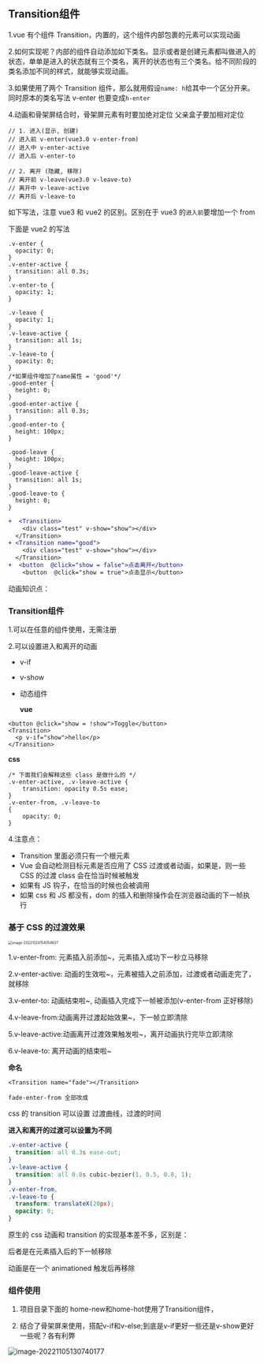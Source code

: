 ## Transition组件

1.vue 有个组件 Transition，内置的，这个组件内部包裹的元素可以实现动画

2.如何实现呢？内部的组件自动添加如下类名。显示或者是创建元素都叫做进入的状态，单单是进入的状态就有三个类名，离开的状态也有三个类名。给不同阶段的类名添加不同的样式，就能够实现动画。

3.如果使用了两个 Transition 组件，那么就用假设`name: h`给其中一个区分开来。同时原本的类名写法 v-enter 也要变成`h-enter`

4.动画和骨架屏结合时，骨架屏元素有时要加绝对定位 父亲盒子要加相对定位

```less
// 1. 进入(显示, 创建)
// 进入前 v-enter(vue3.0 v-enter-from)
// 进入中 v-enter-active
// 进入后 v-enter-to

// 2. 离开 (隐藏, 移除)
// 离开前 v-leave(vue3.0 v-leave-to)
// 离开中 v-leave-active
// 离开后 v-leave-to
```

如下写法，注意 vue3 和 vue2 的区别。区别在于 vue3 的`进入前`要增加一个 from

下面是 vue2 的写法

```less
.v-enter {
  opacity: 0;
}
.v-enter-active {
  transition: all 0.3s;
}
.v-enter-to {
  opacity: 1;
}

.v-leave {
  opacity: 1;
}
.v-leave-active {
  transition: all 1s;
}
.v-leave-to {
  opacity: 0;
}
/*如果组件增加了name属性 = 'good'*/
.good-enter {
  height: 0;
}
.good-enter-active {
  transition: all 0.3s;
}
.good-enter-to {
  height: 100px;
}

.good-leave {
  height: 100px;
}
.good-leave-active {
  transition: all 1s;
}
.good-leave-to {
  height: 0;
}
```

```diff
+  <Transition>
    <div class="test" v-show="show"></div>
  </Transition>
+ <Transition name="good">
    <div class="test" v-show="show"></div>
  </Transition>
+  <button  @click="show = false">点击离开</button>
    <button  @click="show = true">点击显示</button>
```

动画知识点：

### **Transition组件**

1.可以在任意的组件使用，无需注册

2.可以设置进入和离开的动画

- v-if

- v-show

- 动态组件<component />

  **vue**

```vue
<button @click="show = !show">Toggle</button>
<Transition>
  <p v-if="show">hello</p>
</Transition>
```

**css**

```vue
/* 下面我们会解释这些 class 是做什么的 */ 
.v-enter-active, .v-leave-active {
	transition: opacity 0.5s ease; 
} 
.v-enter-from, .v-leave-to 
{ 
	opacity: 0; 
}
```

4.注意点：

- Transition 里面必须只有一个根元素
- Vue 会自动检测目标元素是否应用了 CSS 过渡或者动画，如果是，则一些 CSS 的过渡 class 会在恰当时候被触发
- 如果有 JS 钩子，在恰当的时候也会被调用
- 如果 css 和 JS 都没有，dom 的插入和删除操作会在浏览器动画的下一帧执行

### 基于 CSS 的过渡效果

<img src="https://typora-1309613071.cos.ap-shanghai.myqcloud.com/typora/image-20221024154054637.png" alt="image-20221024154054637" style="zoom:50%;" />

1.v-enter-from: 元素插入前添加~，元素插入成功下一秒立马移除

2.v-enter-active: 动画的生效啦~，元素被插入之前添加，过渡或者动画走完了，就移除

3.v-enter-to: 动画结束啦~, 动画插入完成下一帧被添加(v-enter-from 正好移除)

4.v-leave-from:动画离开过渡起始效果~，下一帧立即清除

5.v-leave-active:动画离开过渡效果触发啦~，离开动画执行完毕立即清除

6.v-leave-to: 离开动画的结束啦~

**命名**

```vue
<Transition name="fade"></Transition>

fade-enter-from 全部改成
```

css 的 transition 可以设置 过渡曲线，过渡的时间

**进入和离开的过渡可以设置为不同**

```css
.v-enter-active {
  transition: all 0.3s ease-out;
}
.v-leave-active {
  transition: all 0.8s cubic-bezier(1, 0.5, 0.8, 1);
}
.v-enter-from,
.v-leave-to {
  transform: translateX(20px);
  opacity: 0;
}
```

原生的 css 动画和 transition 的实现基本差不多，区别是：

后者是在元素插入后的下一帧移除

动画是在一个 animationed 触发后再移除





### 组件使用

1. 项目目录下面的 home-new和home-hot使用了Transition组件，

2. 结合了骨架屏来使用，搭配v-if和v-else;到底是v-if更好一些还是v-show更好一些呢？各有利弊

![image-20221105130740177](https://typora-1309613071.cos.ap-shanghai.myqcloud.com/typora/image-20221105130740177.png)
